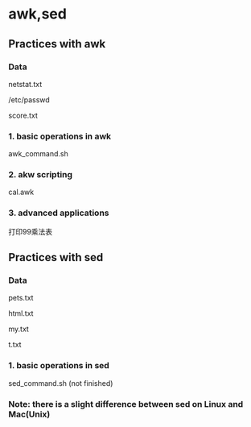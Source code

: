 # awk,sed## Practices with awk### Datanetstat.txt/etc/passwdscore.txt### 1. basic operations in awkawk_command.sh### 2. akw scriptingcal.awk### 3. advanced applications打印99乘法表## Practices with sed### Datapets.txthtml.txtmy.txtt.txt### 1. basic operations in sedsed_command.sh (not finished)### Note: there is a slight difference between sed on Linux and Mac(Unix)